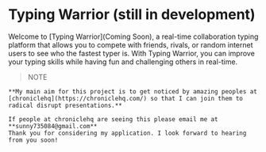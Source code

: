 # Typing Warrior (still in development)

Welcome to [Typing Warrior](Coming Soon), a real-time collaboration typing platform that allows you to compete with friends, rivals, or random internet users to see who the fastest typer is. With Typing Warrior, you can improve your typing skills while having fun and challenging others in real-time.

> NOTE

```
**My main aim for this project is to get noticed by amazing peoples at [chroniclehq](https://chroniclehq.com/) so that I can join them to radical disrupt presentations.**

If people at chroniclehq are seeing this please email me at **sunny735084@gmail.com**
Thank you for considering my application. I look forward to hearing from you soon!
```
